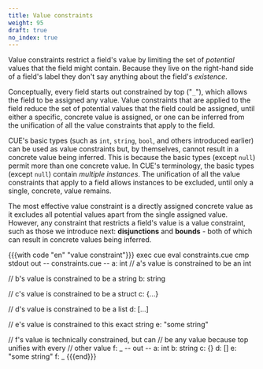 ```yaml
---
title: Value constraints
weight: 95
draft: true
no_index: true
---
```


Value constraints restrict a field's value by limiting the set of *potential*
values that the field might contain. Because they live on the right-hand side
of a field's label they don't say anything about the field's *existence*.

Conceptually, every field starts out constrained by top ("`_`"), which allows
the field to be assigned any value. Value constraints that are applied to the
field reduce the set of potential values that the field could be assigned,
until either a specific, concrete value is assigned, or one can be inferred
from the unification of all the value constraints that apply to the field.

<!--more-->

CUE's basic types (such as `int`, `string`, `bool`, and others introduced
earlier) can be used as value constraints but, by themselves, cannot result in
a concrete value being inferred. This is because the basic types (except
`null`) permit more than one concrete value. In CUE's terminology, the basic
types (except `null`) contain *multiple instances*. The unification of all the
value constraints that apply to a field allows instances to be excluded, until
only a single, concrete, value remains.

The most effective value constraint is a directly assigned concrete value as it
excludes all potential values apart from the single assigned value. However,
any constraint that restricts a field's value is a value constraint, such as
those we introduce next: **disjunctions** and **bounds** - both of which can
result in concrete values being inferred.

{{{with code "en" "value constraint"}}}
exec cue eval constraints.cue
cmp stdout out
-- constraints.cue --
a: int // a's value is constrained to be an int

// b's value is constrained to be a string
b: string

// c's value is constrained to be a struct
c: {...}

// d's value is constrained to be a list
d: [...]

// e's value is constrained to this exact string
e: "some string"

// f's value is technically constrained, but can
// be any value because top unifies with every
// other value
f: _
-- out --
a: int
b: string
c: {}
d: []
e: "some string"
f: _
{{{end}}}
